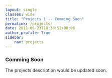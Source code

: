 ```yaml
---
layout: single
classes: wide
title: "Projects 1 -- Comming Soon"
permalink: /projects/
date: 2011-06-23T18:38:52+00:00
author_profile: True
sidebar:
    nav: projects
---
```



### Comming Soon
The projects description would be updated soon.
